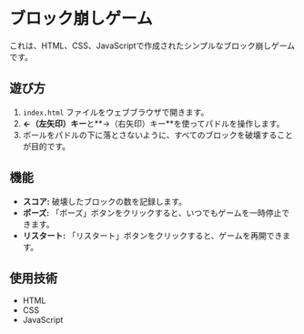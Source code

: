# ブロック崩しゲーム

これは、HTML、CSS、JavaScriptで作成されたシンプルなブロック崩しゲームです。

## 遊び方

1.  `index.html` ファイルをウェブブラウザで開きます。
2.  **←（左矢印）キー**と**→（右矢印）キー**を使ってパドルを操作します。
3.  ボールをパドルの下に落とさないように、すべてのブロックを破壊することが目的です。

## 機能

*   **スコア:** 破壊したブロックの数を記録します。
*   **ポーズ:** 「ポーズ」ボタンをクリックすると、いつでもゲームを一時停止できます。
*   **リスタート:** 「リスタート」ボタンをクリックすると、ゲームを再開できます。

## 使用技術

*   HTML
*   CSS
*   JavaScript